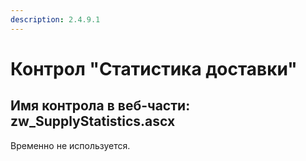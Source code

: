 ```yaml
---
description: 2.4.9.1
---
```


# Контрол "Статистика доставки"

## Имя контрола в веб-части: zw\_SupplyStatistics.ascx

Временно не используется.

